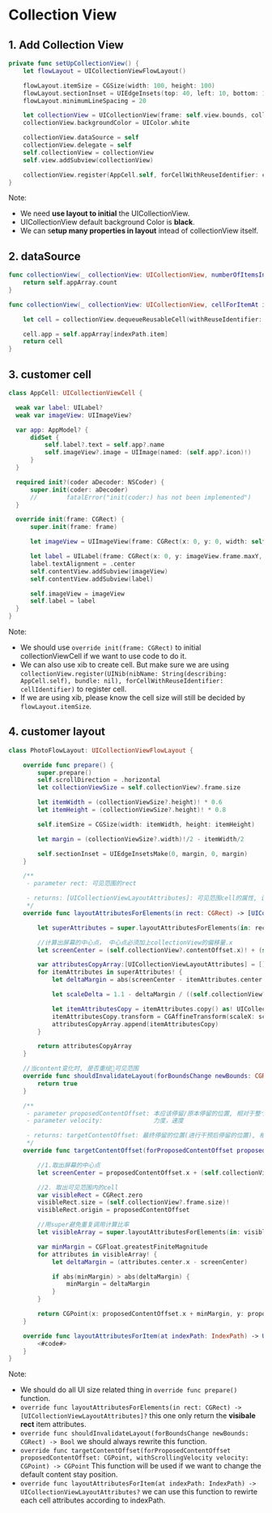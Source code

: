 # Collection View

## 1. Add Collection View

```swift
private func setUpCollectionView() {
    let flowLayout = UICollectionViewFlowLayout()

    flowLayout.itemSize = CGSize(width: 100, height: 100)
    flowLayout.sectionInset = UIEdgeInsets(top: 40, left: 10, bottom: 10, right: 10)
    flowLayout.minimumLineSpacing = 20

    let collectionView = UICollectionView(frame: self.view.bounds, collectionViewLayout: flowLayout)
    collectionView.backgroundColor = UIColor.white

    collectionView.dataSource = self
    collectionView.delegate = self
    self.collectionView = collectionView
    self.view.addSubview(collectionView)

    collectionView.register(AppCell.self, forCellWithReuseIdentifier: cellIdentifier)
}
```

Note:

- We need **use layout to initial** the UICollectionView.
- UICollectionView default background Color is **black**.
- We can s**etup many properties in layout** intead of collectionView itself.

## 2. dataSource

```swift
func collectionView(_ collectionView: UICollectionView, numberOfItemsInSection section: Int) -> Int {
    return self.appArray.count
}

func collectionView(_ collectionView: UICollectionView, cellForItemAt indexPath: IndexPath) -> UICollectionViewCell {

    let cell = collectionView.dequeueReusableCell(withReuseIdentifier: cellIdentifier, for: indexPath) as! AppCell

    cell.app = self.appArray[indexPath.item]
    return cell
}
```

## 3. customer cell

```swift
class AppCell: UICollectionViewCell {

  weak var label: UILabel?
  weak var imageView: UIImageView?

  var app: AppModel? {
      didSet {
          self.label?.text = self.app?.name
          self.imageView?.image = UIImage(named: (self.app?.icon)!)
      }
  }

  required init?(coder aDecoder: NSCoder) {
      super.init(coder: aDecoder)
      //        fatalError("init(coder:) has not been implemented")
  }

  override init(frame: CGRect) {
      super.init(frame: frame)

      let imageView = UIImageView(frame: CGRect(x: 0, y: 0, width: self.frame.width, height: self.frame.height-20))

      let label = UILabel(frame: CGRect(x: 0, y: imageView.frame.maxY, width: self.frame.width, height: 20))
      label.textAlignment = .center
      self.contentView.addSubview(imageView)
      self.contentView.addSubview(label)

      self.imageView = imageView
      self.label = label
  }
}
```

Note:

- We should use `override init(frame: CGRect)` to initial collectionViewCell if we want to use code to do it.
- We can also use xib to create cell. But make sure we are using `collectionView.register(UINib(nibName: String(describing: AppCell.self), bundle: nil), forCellWithReuseIdentifier: cellIdentifier)` to register cell.
- If we are using xib, please know the cell size will still be decided by `flowLayout.itemSize`.

## 4. customer layout

```swift
class PhotoFlowLayout: UICollectionViewFlowLayout {

    override func prepare() {
        super.prepare()
        self.scrollDirection = .horizontal
        let collectionViewSize = self.collectionView?.frame.size

        let itemWidth = (collectionViewSize?.height)! * 0.6
        let itemHeight = (collectionViewSize?.height)! * 0.8

        self.itemSize = CGSize(width: itemWidth, height: itemHeight)

        let margin = (collectionViewSize?.width)!/2 - itemWidth/2

        self.sectionInset = UIEdgeInsetsMake(0, margin, 0, margin)
    }

    /**
     - parameter rect: 可见范围的rect

     - returns: [UICollectionViewLayoutAttributes]: 可见范围cell的属性, 该属性是相对于整个content的属性, 所以x, y是相对于整个content size的
     */
    override func layoutAttributesForElements(in rect: CGRect) -> [UICollectionViewLayoutAttributes]? {

        let superAttributes = super.layoutAttributesForElements(in: rect)

        //计算出屏幕的中心点， 中心点必须加上collectionView的偏移量.x
        let screenCenter = (self.collectionView?.contentOffset.x)! + (self.collectionView?.frame.size.width)!/2

        var attributesCopyArray:[UICollectionViewLayoutAttributes] = []
        for itemAttributes in superAttributes! {
            let deltaMargin = abs(screenCenter - itemAttributes.center.x)

            let scaleDelta = 1.1 - deltaMargin / ((self.collectionView?.frame.size.width)!/2 + itemAttributes.size.width)

            let itemAttributesCopy = itemAttributes.copy() as! UICollectionViewLayoutAttributes
            itemAttributesCopy.transform = CGAffineTransform(scaleX: scaleDelta, y: scaleDelta)
            attributesCopyArray.append(itemAttributesCopy)
        }

        return attributesCopyArray
    }

    //当content变化时, 是否重绘可见范围
    override func shouldInvalidateLayout(forBoundsChange newBounds: CGRect) -> Bool {
        return true
    }

    /**
     - parameter proposedContentOffset: 本应该停留/原本停留的位置, 相对于整个content
     - parameter velocity:              力度，速度

     - returns: targetContentOffset: 最终停留的位置(进行干预后停留的位置), 相对于整个content
     */
    override func targetContentOffset(forProposedContentOffset proposedContentOffset: CGPoint, withScrollingVelocity velocity: CGPoint) -> CGPoint {

        //1.取出屏幕的中心点
        let screenCenter = proposedContentOffset.x + (self.collectionView?.frame.width)!/2

        //2. 取出可见范围内的cell
        var visibleRect = CGRect.zero
        visibleRect.size = (self.collectionView?.frame.size)!
        visibleRect.origin = proposedContentOffset

        //用super避免重复调用计算比率
        let visibleArray = super.layoutAttributesForElements(in: visibleRect)

        var minMargin = CGFloat.greatestFiniteMagnitude
        for attributes in visibleArray! {
            let deltaMargin = (attributes.center.x - screenCenter)

            if abs(minMargin) > abs(deltaMargin) {
                minMargin = deltaMargin
            }
        }

        return CGPoint(x: proposedContentOffset.x + minMargin, y: proposedContentOffset.y)
    }

    override func layoutAttributesForItem(at indexPath: IndexPath) -> UICollectionViewLayoutAttributes? {
        <#code#>
    }
}
```

Note:

- We should do all UI size related thing in `override func prepare()` function.
- `override func layoutAttributesForElements(in rect: CGRect) -> [UICollectionViewLayoutAttributes]?` this one only return the **visibale rect** item attributes.
- `override func shouldInvalidateLayout(forBoundsChange newBounds: CGRect) -> Bool` we should always rewrite this function.
- `override func targetContentOffset(forProposedContentOffset proposedContentOffset: CGPoint, withScrollingVelocity velocity: CGPoint) -> CGPoint` This function will be used if we want to change the default content stay position.
- `override func layoutAttributesForItem(at indexPath: IndexPath) -> UICollectionViewLayoutAttributes?` we can use this function to rewirte each cell attributes according to indexPath.